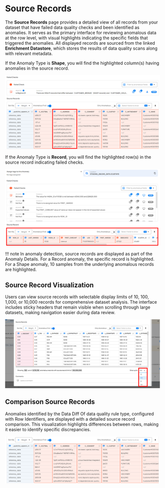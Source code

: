 # Source Records

The **Source Records** page provides a detailed view of all records from your dataset that have failed data quality checks and been identified as anomalies. It serves as the primary interface for reviewing anomalous data at the row level, with visual highlights indicating the specific fields that triggered the anomalies. All displayed records are sourced from the linked **Enrichment Datastore**, which stores the results of data quality scans along with relevant metadata.

If the Anomaly Type is **Shape**, you will find the highlighted column(s) having anomalies in the source record.

![source-record](../assets/datastores/source-records/source-record.png)

If the Anomaly Type is **Record**, you will find the highlighted row(s) in the source record indicating failed checks. 

![record](../assets/datastores/source-records/record.png)

!!! note 
    In anomaly detection, source records are displayed as part of the Anomaly Details. For a Record anomaly, the specific record is highlighted. For a Shape anomaly, 10 samples from the underlying anomalous records are highlighted.

## Source Record Visualization

Users can view source records with selectable display limits of 10, 100, 1,000, or 10,000 records for comprehensive dataset analysis. The interface includes sticky headers that remain visible when scrolling through large datasets, making navigation easier during data review.

![record](../assets/datastores/source-records/visualization.png)

## Comparison Source Records

Anomalies identified by the Data Diff Of data quality rule type, configured with Row Identifiers, are displayed with a detailed source record comparison. This visualization highlights differences between rows, making it easier to identify specific discrepancies.

![is-replica](../assets/datastores/source-records/is-replica.png)
